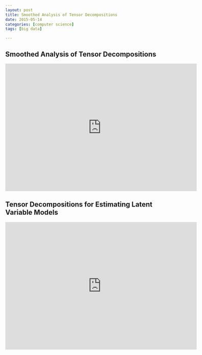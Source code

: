 ```yaml
---
layout: post
title: Smoothed Analysis of Tensor Decompositions
date: 2015-05-14
categories: [computer science]
tags: [big data]

---
```



## Smoothed Analysis of Tensor Decompositions

<iframe width="600" height="400" src="https://www.youtube.com/embed/ufaQkjyLB8I" frameborder="0" allowfullscreen></iframe> 


## Tensor Decompositions for Estimating Latent Variable Models

<iframe width="600" height="400" src="https://www.youtube.com/embed/lk2XV03GldE" frameborder="0" allowfullscreen></iframe>